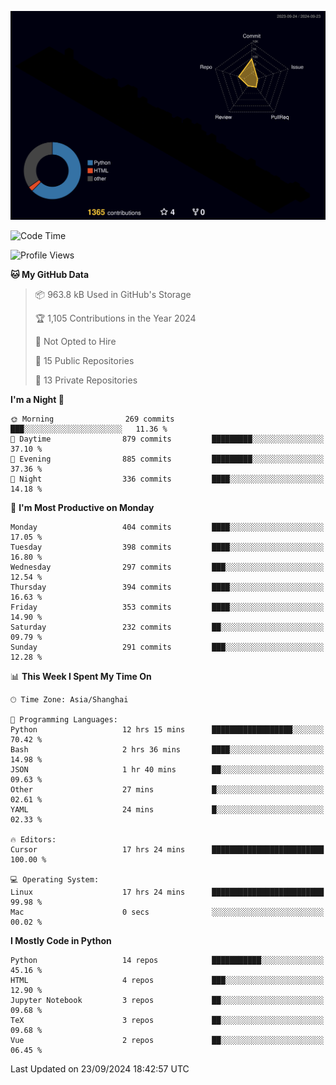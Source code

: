<!--![](https://raw.githubusercontent.com/BorisYang326/BorisYang326/output/github-contribution-grid-snake-dark.svg) -->
![](./profile-3d-contrib/profile-night-rainbow.svg)
<!--START_SECTION:waka-->
![Code Time](http://img.shields.io/badge/Code%20Time-482%20hrs%2049%20mins-blue)

![Profile Views](http://img.shields.io/badge/Profile%20Views-0-blue)

**🐱 My GitHub Data** 

> 📦 963.8 kB Used in GitHub's Storage 
 > 
> 🏆 1,105 Contributions in the Year 2024
 > 
> 🚫 Not Opted to Hire
 > 
> 📜 15 Public Repositories 
 > 
> 🔑 13 Private Repositories 
 > 
**I'm a Night 🦉** 

```text
🌞 Morning                269 commits         ███░░░░░░░░░░░░░░░░░░░░░░   11.36 % 
🌆 Daytime                879 commits         █████████░░░░░░░░░░░░░░░░   37.10 % 
🌃 Evening                885 commits         █████████░░░░░░░░░░░░░░░░   37.36 % 
🌙 Night                  336 commits         ████░░░░░░░░░░░░░░░░░░░░░   14.18 % 
```
📅 **I'm Most Productive on Monday** 

```text
Monday                   404 commits         ████░░░░░░░░░░░░░░░░░░░░░   17.05 % 
Tuesday                  398 commits         ████░░░░░░░░░░░░░░░░░░░░░   16.80 % 
Wednesday                297 commits         ███░░░░░░░░░░░░░░░░░░░░░░   12.54 % 
Thursday                 394 commits         ████░░░░░░░░░░░░░░░░░░░░░   16.63 % 
Friday                   353 commits         ████░░░░░░░░░░░░░░░░░░░░░   14.90 % 
Saturday                 232 commits         ██░░░░░░░░░░░░░░░░░░░░░░░   09.79 % 
Sunday                   291 commits         ███░░░░░░░░░░░░░░░░░░░░░░   12.28 % 
```


📊 **This Week I Spent My Time On** 

```text
🕑︎ Time Zone: Asia/Shanghai

💬 Programming Languages: 
Python                   12 hrs 15 mins      ██████████████████░░░░░░░   70.42 % 
Bash                     2 hrs 36 mins       ████░░░░░░░░░░░░░░░░░░░░░   14.98 % 
JSON                     1 hr 40 mins        ██░░░░░░░░░░░░░░░░░░░░░░░   09.63 % 
Other                    27 mins             █░░░░░░░░░░░░░░░░░░░░░░░░   02.61 % 
YAML                     24 mins             █░░░░░░░░░░░░░░░░░░░░░░░░   02.33 % 

🔥 Editors: 
Cursor                   17 hrs 24 mins      █████████████████████████   100.00 % 

💻 Operating System: 
Linux                    17 hrs 24 mins      █████████████████████████   99.98 % 
Mac                      0 secs              ░░░░░░░░░░░░░░░░░░░░░░░░░   00.02 % 
```

**I Mostly Code in Python** 

```text
Python                   14 repos            ███████████░░░░░░░░░░░░░░   45.16 % 
HTML                     4 repos             ███░░░░░░░░░░░░░░░░░░░░░░   12.90 % 
Jupyter Notebook         3 repos             ██░░░░░░░░░░░░░░░░░░░░░░░   09.68 % 
TeX                      3 repos             ██░░░░░░░░░░░░░░░░░░░░░░░   09.68 % 
Vue                      2 repos             ██░░░░░░░░░░░░░░░░░░░░░░░   06.45 % 
```




 Last Updated on 23/09/2024 18:42:57 UTC
<!--END_SECTION:waka-->
